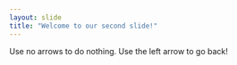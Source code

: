```yaml
---
layout: slide
title: "Welcome to our second slide!"
---
```

Use no arrows to do nothing.
Use the left arrow to go back!
